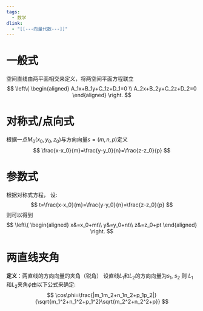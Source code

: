 ```yaml
---
tags:
  - 数学
dlink:
  - "[[---向量代数---]]"
---
```

# 一般式
空间直线由两平面相交来定义，将两空间平面方程联立
$$ \left\{
\begin{aligned}
A_1x+B_1y+C_1z+D_1=0 \\
A_2x+B_2y+C_2z+D_2=0
\end{aligned}
\right.
$$
# 对称式/点向式
根据一点$M_0(x_0,y_0,z_0)$与方向向量$s=(m,n,p)$定义
$$
\frac{x-x_0}{m}=\frac{y-y_0}{n}=\frac{z-z_0}{p}
$$
# 参数式
根据对称式方程， 设: 
$$
t=\frac{x-x_0}{m}=\frac{y-y_0}{n}=\frac{z-z_0}{p}
$$
则可以得到
$$
\left\{
\begin{aligned}
x&=x_0+mt\\
y&=y_0+nt\\
z&=z_0+pt
\end{aligned}
\right.
$$
# 两直线夹角
**定义**：两直线的方向向量的夹角（锐角）
设直线$L_1$和$L_2$的方向向量为$s_1$, $s_2$
则 $L_1$和$L_2$夹角$\phi$由以下公式来确定:
$$
\cos\phi=\frac{|m_1m_2+n_1n_2+p_1p_2|}{\sqrt{m_1^2+n_1^2+p_1^2}\sqrt{m_2^2+n_2^2+p}}
$$
